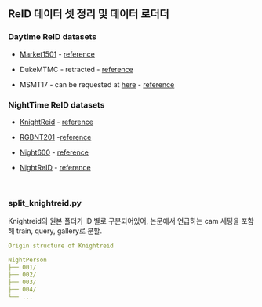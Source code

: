 ## ReID 데이터 셋 정리 및 데이터 로더더

### Daytime ReID datasets
* [Market1501](https://www.kaggle.com/datasets/pengcw1/market-1501) - [reference](https://www.cv-foundation.org/openaccess/content_iccv_2015/papers/Zheng_Scalable_Person_Re-Identification_ICCV_2015_paper.pdf)

* DukeMTMC - retracted - [reference](https://arxiv.org/pdf/1609.01775)

* MSMT17 - can be requested at [here](http://www.pkuvmc.com/dataset.html) - [reference](https://openaccess.thecvf.com/content_cvpr_2018/papers/Wei_Person_Transfer_GAN_CVPR_2018_paper.pdf)



### NightTime ReID datasets
* [KnightReid](https://github.com/Alexadlu/IDF) - [reference](https://ieeexplore.ieee.org/document/8766119)

* [RGBNT201](https://drive.google.com/drive/folders/1EscBadX-wMAT56_It5lXY-S3-b5nK1wH?usp=sharing) -[reference](https://ojs.aaai.org/index.php/AAAI/article/view/16467)

* [Night600](https://github.com/Alexadlu/IDF) - [reference](https://ieeexplore.ieee.org/document/10098634)

* [NightReID](https://github.com/msm8976/NightReID) - [reference](https://ojs.aaai.org/index.php/AAAI/article/view/33142)

</br>

### split_knightreid.py
Knightreid의 원본 폴더가 ID 별로 구분되어있어, 논문에서 언급하는 cam 세팅을 포함해 train, query, gallery로 분할.

```yaml
Origin structure of Knightreid

NightPerson
├── 001/
├── 002/
├── 003/   
├── 004/
└── ...
```

<!-- <strong>📁 ReID_datasets 디렉토리 구조</strong>
``` yaml
ReID_datasets/
└── data/
    ├── __init__.py
    ├── datasets/
    │   ├── __init__.py
    │   ├── bases.py
    │   ├── dataset_loader.py
    │   ├── knight.py           # For NightPerson
    │   ├── night600.py
    │   └── ...
    ├── market1501/
    │   ├── bounding_box_train/
    │   └── ...
    ├── Night600/
    │   ├── bounding_box_train/
    │   └── ...
    ├── NightPerson/
    │   ├── Person/
    │   │   ├── 0001/
    │   │   ├── 0002/
    │   │   └── ...
    │   └── readme.txt
    ...
``` -->
